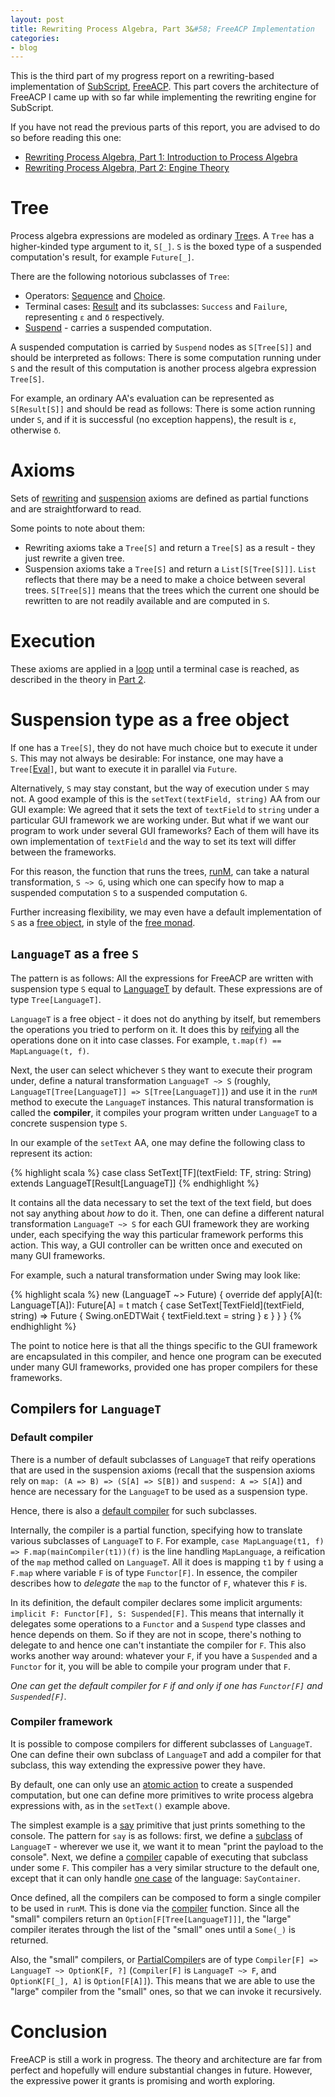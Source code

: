 ```yaml
---
layout: post
title: Rewriting Process Algebra, Part 3&#58; FreeACP Implementation
categories:
- blog
---
```

This is the third part of my progress report on a rewriting-based implementation of [SubScript](https://github.com/scala-subscript/subscript), [FreeACP](https://github.com/anatoliykmetyuk/free-acp). This part covers the architecture of FreeACP I came up with so far while implementing the rewriting engine for SubScript.

If you have not read the previous parts of this report, you are advised to do so before reading this one:

- [Rewriting Process Algebra, Part 1: Introduction to Process Algebra](/blog/2017/01/11/rewriting-process-algebra-part-1-introduction-to-process-algebra.html)
- [Rewriting Process Algebra, Part 2: Engine Theory](/blog/2017/01/12/rewriting-process-algebra-part-2-engine-theory.html)


# Tree
Process algebra expressions are modeled as ordinary [Tree](https://github.com/anatoliykmetyuk/free-acp/blob/0932ccde36b0efa83dd01b25ca1fee393154d987/core/src/main/scala/freeacp/Tree.scala#L6)s. A `Tree` has a higher-kinded type argument to it, `S[_]`. `S` is the boxed type of a suspended computation's result, for example `Future[_]`.

There are the following notorious subclasses of `Tree`:

- Operators: [Sequence](https://github.com/anatoliykmetyuk/free-acp/blob/0932ccde36b0efa83dd01b25ca1fee393154d987/core/src/main/scala/freeacp/Tree.scala#L85) and [Choice](https://github.com/anatoliykmetyuk/free-acp/blob/0932ccde36b0efa83dd01b25ca1fee393154d987/core/src/main/scala/freeacp/Tree.scala#L86).
- Terminal cases: [Result](https://github.com/anatoliykmetyuk/free-acp/blob/0932ccde36b0efa83dd01b25ca1fee393154d987/core/src/main/scala/freeacp/Tree.scala#L88) and its subclasses: `Success` and `Failure`, representing `ε` and `δ` respectively.
- [Suspend](https://github.com/anatoliykmetyuk/free-acp/blob/0932ccde36b0efa83dd01b25ca1fee393154d987/core/src/main/scala/freeacp/Tree.scala#L83) - carries a suspended computation.

A suspended computation is carried by `Suspend` nodes as `S[Tree[S]]` and should be interpreted as follows: There is some computation running under `S` and the result of this computation is another process algebra expression `Tree[S]`.

For example, an ordinary AA's evaluation can be represented as `S[Result[S]]` and should be read as follows: There is some action running under `S`, and if it is successful (no exception happens), the result is `ε`, otherwise `δ`.

# Axioms
Sets of [rewriting](https://github.com/anatoliykmetyuk/free-acp/blob/0932ccde36b0efa83dd01b25ca1fee393154d987/core/src/main/scala/freeacp/Tree.scala#L12) and [suspension](https://github.com/anatoliykmetyuk/free-acp/blob/0932ccde36b0efa83dd01b25ca1fee393154d987/core/src/main/scala/freeacp/Tree.scala#L44) axioms are defined as partial functions and are straightforward to read.

Some points to note about them:

- Rewriting axioms take a `Tree[S]` and return a `Tree[S]` as a result - they just rewrite a given tree.
- Suspension axioms take a `Tree[S]` and return a `List[S[Tree[S]]]`. `List` reflects that there may be a need to make a choice between several trees. `S[Tree[S]]` means that the trees which the current one should be rewritten to are not readily available and are computed in `S`.

# Execution
These axioms are applied in a [loop](https://github.com/anatoliykmetyuk/free-acp/blob/0932ccde36b0efa83dd01b25ca1fee393154d987/core/src/main/scala/freeacp/Tree.scala#L67) until a terminal case is reached, as described in the theory in [Part 2](/blog/2017/01/12/rewriting-process-algebra-part-2-engine-theory.html).

# Suspension type as a free object
If one has a `Tree[S]`, they do not have much choice but to execute it under `S`. This may not always be desirable: For instance, one may have a `Tree[`[Eval](https://static.javadoc.io/org.typelevel/cats-core_2.12/0.8.1/cats/Eval$.html)`]`, but want to execute it in parallel via `Future`.

Alternatively, `S` may stay constant, but the way of execution under `S` may not. A good example of this is the `setText(textField, string)` AA from our GUI example: We agreed that it sets the text of `textField` to `string` under a particular GUI framework we are working under. But what if we want our program to work under several GUI frameworks? Each of them will have its own implementation of `textField` and the way to set its text will differ between the frameworks.

For this reason, the function that runs the trees, [runM](https://github.com/anatoliykmetyuk/free-acp/blob/0932ccde36b0efa83dd01b25ca1fee393154d987/core/src/main/scala/freeacp/Tree.scala#L65), can take a natural transformation, `S ~> G`, using which one can specify how to map a suspended computation `S` to a suspended computation `G`.

Further increasing flexibility, we may even have a default implementation of `S` as a [free object](https://en.wikipedia.org/wiki/Free_object), in style of the [free monad](http://typelevel.org/cats/datatypes/freemonad.html).

## `LanguageT` as a free `S`
The pattern is as follows: All the expressions for FreeACP are written with suspension type `S` equal to [LanguageT](https://github.com/anatoliykmetyuk/free-acp/blob/0932ccde36b0efa83dd01b25ca1fee393154d987/core/src/main/scala/freeacp/Language.scala#L5) by default. These expressions are of type `Tree[LanguageT]`.

`LanguageT` is a free object - it does not do anything by itself, but remembers the operations you tried to perform on it. It does this by [reifying](https://en.wikipedia.org/wiki/Reification_(computer_science)) all the operations done on it into case classes. For example, `t.map(f) == MapLanguage(t, f)`.

Next, the user can select whichever `S` they want to execute their program under, define a natural transformation `LanguageT ~> S` (roughly, `LanguageT[Tree[LanguageT]] => S[Tree[LanguageT]]`) and use it in the `runM` method to execute the `LanguageT` instances. This natural transformation is called the **compiler**, it compiles your program written under `LanguageT` to a concrete suspension type `S`.

In our example of the `setText` AA, one may define the following class to represent its action:

{% highlight scala %}
case class SetText[TF](textField: TF, string: String) extends LanguageT[Result[LanguageT]]
{% endhighlight %}

It contains all the data necessary to set the text of the text field, but does not say anything about *how* to do it. Then, one can define a different natural transformation `LanguageT ~> S` for each GUI framework they are working under, each specifying the way this particular framework performs this action. This way, a GUI controller can be written once and executed on many GUI frameworks.

For example, such a natural transformation under Swing may look like:

{% highlight scala %}
new (LanguageT ~> Future) {
  override def apply[A](t: LanguageT[A]): Future[A] =
    t match {
      case SetText[TextField](textField, string) =>
        Future {
          Swing.onEDTWait { textField.text = string }
          ε
        }
    }
}
{% endhighlight %}

The point to notice here is that all the things specific to the GUI framework are encapsulated in this compiler, and hence one program can be executed under many GUI frameworks, provided one has proper compilers for these frameworks.

## Compilers for `LanguageT`

### Default compiler
There is a number of default subclasses of `LanguageT` that reify operations that are used in the suspension axioms (recall that the suspension axioms rely on `map: (A => B) => (S[A] => S[B])` and `suspend: A => S[A]`) and hence are necessary for the `LanguageT` to be used as a suspension type.

Hence, there is also a [default compiler](https://github.com/anatoliykmetyuk/free-acp/blob/0932ccde36b0efa83dd01b25ca1fee393154d987/core/src/main/scala/freeacp/Language.scala#L38) for such subclasses.

Internally, the compiler is a partial function, specifying how to translate various subclasses of `LanguageT` to `F`. For example, `case MapLanguage(t1, f)   => F.map(mainCompiler(t1))(f)` is the line handling `MapLanguage`, a reification of the `map` method called on `LanguageT`. All it does is mapping `t1` by `f` using a `F.map` where variable `F` is of type `Functor[F]`. In essence, the compiler describes how to *delegate* the `map` to the functor of `F`, whatever this `F` is.

In its definition, the default compiler declares some implicit arguments: `implicit F: Functor[F], S: Suspended[F]`. This means that internally it delegates some operations to a `Functor` and a `Suspend` type classes and hence depends on them. So if they are not in scope, there's nothing to delegate to and hence one can't instantiate the compiler for `F`. This also works another way around: whatever your `F`, if you have a `Suspended` and a `Functor` for it, you will be able to compile your program under that `F`.

*One can get the default compiler for `F` if and only if one has `Functor[F]` and `Suspended[F]`.*

### Compiler framework
It is possible to compose compilers for different subclasses of `LanguageT`. One can define their own subclass of `LanguageT` and add a compiler for that subclass, this way extending the expressive power they have.

By default, one can only use an [atomic action](https://github.com/anatoliykmetyuk/free-acp/blob/0932ccde36b0efa83dd01b25ca1fee393154d987/core/src/main/scala/freeacp/Language.scala#L15) to create a suspended computation, but one can define more primitives to write process algebra expressions with, as in the `setText()` example above.

The simplest example is a [say](https://github.com/anatoliykmetyuk/free-acp/blob/0932ccde36b0efa83dd01b25ca1fee393154d987/core/src/main/scala/freeacp/component/Say.scala#L9) primitive that just prints something to the console. The pattern for `say` is as follows: first, we define a [subclass](https://github.com/anatoliykmetyuk/free-acp/blob/0932ccde36b0efa83dd01b25ca1fee393154d987/core/src/main/scala/freeacp/component/Say.scala#L8) of `LanguageT` - wherever we use it, we want it to mean "print the payload to the console". Next, we define a [compiler](https://github.com/anatoliykmetyuk/free-acp/blob/0932ccde36b0efa83dd01b25ca1fee393154d987/core/src/main/scala/freeacp/component/Say.scala#L11) capable of executing that subclass under some `F`. This compiler has a very similar structure to the default one, except that it can only handle [one case](https://github.com/anatoliykmetyuk/free-acp/blob/0932ccde36b0efa83dd01b25ca1fee393154d987/core/src/main/scala/freeacp/component/Say.scala#L13) of the language: `SayContainer`.

Once defined, all the compilers can be composed to form a single compiler to be used in `runM`. This is done via the [compiler](https://github.com/anatoliykmetyuk/free-acp/blob/0932ccde36b0efa83dd01b25ca1fee393154d987/core/src/main/scala/freeacp/Language.scala#L34) function. Since all the "small" compilers return an `Option[F[Tree[LanguageT]]]`, the "large" compiler iterates through the list of the "small" ones until a `Some(_)` is returned.

Also, the "small" compilers, or [PartialCompiler](https://github.com/anatoliykmetyuk/free-acp/blob/0932ccde36b0efa83dd01b25ca1fee393154d987/core/src/main/scala/freeacp/Language.scala#L32)s are of type `Compiler[F] => LanguageT ~> OptionK[F, ?]` (`Compiler[F]` is `LanguageT ~> F`, and `OptionK[F[_], A]` is `Option[F[A]]`). This means that we are able to use the "large" compiler from the "small" ones, so that we can invoke it recursively.

# Conclusion
FreeACP is still a work in progress. The theory and architecture are far from perfect and hopefully will endure substantial changes in future. However, the expressive power it grants is promising and worth exploring.
